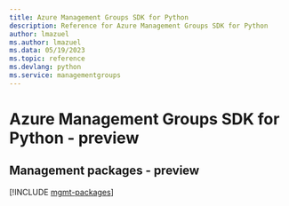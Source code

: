 ```yaml
---
title: Azure Management Groups SDK for Python
description: Reference for Azure Management Groups SDK for Python
author: lmazuel
ms.author: lmazuel
ms.data: 05/19/2023
ms.topic: reference
ms.devlang: python
ms.service: managementgroups
---
```

# Azure Management Groups SDK for Python - preview

## Management packages - preview
[!INCLUDE [mgmt-packages](management-groups-mgmt-index.md)]